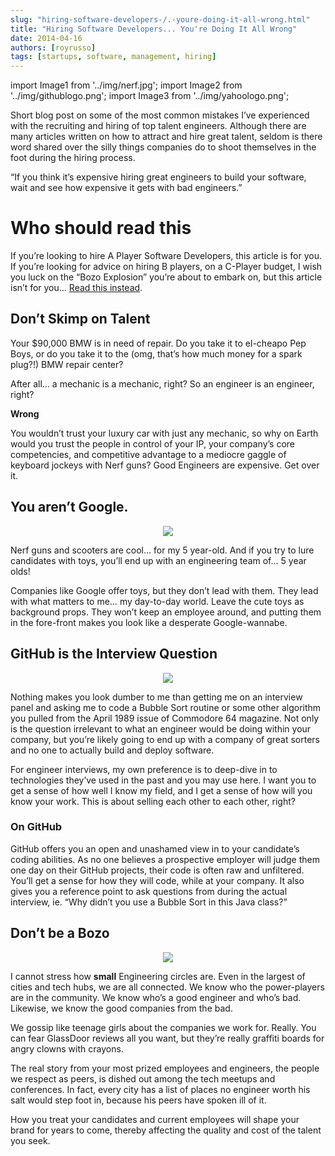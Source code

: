 ```yaml
---
slug: "hiring-software-developers-/.-youre-doing-it-all-wrong.html"
title: "Hiring Software Developers... You're Doing It All Wrong"
date: 2014-04-16
authors: [royrusso]
tags: [startups, software, management, hiring]
---
```


import Image1 from '../img/nerf.jpg';
import Image2 from '../img/githublogo.png';
import Image3 from '../img/yahoologo.png';

Short blog post on some of the most common mistakes I&rsquo;ve experienced with the recruiting and hiring of top talent engineers. Although there are many articles written on how to
attract and hire great talent, seldom is there word shared over the silly things companies do to shoot themselves in the foot during the hiring process.

&ldquo;If you think it&rsquo;s expensive hiring great engineers to build your software, wait and see how expensive it gets with bad engineers.&rdquo;

<!-- truncate -->

# Who should read this

If you&rsquo;re looking to hire A Player Software Developers, this article is for you. If you&rsquo;re looking for advice on hiring B players, on a C-Player budget,
I wish you luck on the &ldquo;Bozo Explosion&rdquo; you&rsquo;re about to embark on, but this article isn&rsquo;t for you&hellip; <a href="http://blog.guykawasaki.com/2006/02/how_to_prevent_.html" target="_blank">Read this instead</a>.

## Don&rsquo;t Skimp on Talent

Your $90,000 BMW is in need of repair. Do you take it to el-cheapo Pep Boys, or do you take it to the (omg, that&rsquo;s how much money for a spark plug?!) BMW repair center?

After all&hellip; a mechanic is a mechanic, right? So an engineer is an engineer, right?

<strong>Wrong</strong>

You wouldn&rsquo;t trust your luxury car with just any mechanic, so why on Earth would you trust the people in control of your IP, your company&rsquo;s core competencies, and competitive
advantage to a mediocre gaggle of keyboard jockeys with Nerf guns? Good Engineers are expensive. Get over it.

## You aren&rsquo;t Google.

<p align="center">
<img src={Image1} className="doc_image"/>
</p>

Nerf guns and scooters are cool&hellip; for my 5 year-old. And if you try to lure candidates with toys, you&rsquo;ll end up with an engineering team of&hellip; 5 year olds!

Companies like Google offer toys, but they don&rsquo;t lead with them. They lead with what matters to me&hellip; my day-to-day world.
Leave the cute toys as background props. They won&rsquo;t keep an employee around, and putting them in the fore-front makes you look like a desperate Google-wannabe.

## GitHub is the Interview Question

<p align="center">
<img src={Image2} className="doc_image"/>
</p>

Nothing makes you look dumber to me than getting me on an interview panel and asking me to code a Bubble Sort routine or some other algorithm you pulled from the April 1989 issue of
Commodore 64 magazine. Not only is the question irrelevant to what an engineer would be doing within your company, but you&rsquo;re likely going to end up with a company of great sorters and
no one to actually build and deploy software.

For engineer interviews, my own preference is to deep-dive in to technologies they&rsquo;ve used in the past and you may use here.
I want you to get a sense of how well I know my field, and I get a sense of how will you know your work. This is about selling each other to each other, right?

### On GitHub

GitHub offers you an open and unashamed view in to your candidate&rsquo;s coding abilities. As no one believes a prospective employer will
judge them one day on their GitHub projects, their code is often raw and unfiltered. You&rsquo;ll get a sense for how they will code, while at your company. It also gives you a reference point
to ask questions from during the actual interview, ie. &ldquo;Why didn&rsquo;t you use a Bubble Sort in this Java class?&rdquo;

## Don&rsquo;t be a Bozo

<p align="center">
<img src={Image3} className="doc_image"/>
</p>

I cannot stress how <strong>small</strong> Engineering circles are. Even in the largest of cities and tech hubs, we are all connected. We know who the power-players are in the
community. We know who&rsquo;s a good engineer and who&rsquo;s bad. Likewise, we know the good companies from the bad.

We gossip like teenage girls about the companies we work for. Really. You can fear GlassDoor reviews all you want, but they&rsquo;re really
graffiti boards for angry clowns with crayons.

The real story from your most prized employees and engineers, the people we respect as peers, is dished out among the tech meetups and conferences.
In fact, every city has a list of places no engineer worth his salt would step foot in, because his peers have spoken ill of it.

How you treat your candidates and current employees will shape your brand for years to come, thereby affecting the quality and cost of the talent you seek.
